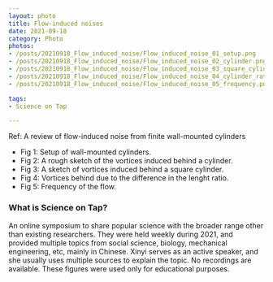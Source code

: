 ```yaml
---
layout: photo
title: Flow-induced noises
date: 2021-09-18
category: Photo
photos:
- /posts/20210918_Flow_induced_noise/Flow_induced_noise_01_setup.png
- /posts/20210918_Flow_induced_noise/Flow_induced_noise_02_cylinder.png
- /posts/20210918_Flow_induced_noise/Flow_induced_noise_03_square_cylinder.png
- /posts/20210918_Flow_induced_noise/Flow_induced_noise_04_cylinder_ratio.png
- /posts/20210918_Flow_induced_noise/Flow_induced_noise_05_frequency.png

tags:
- Science on Tap

---
```


Ref: A review of flow-induced noise from finite wall-mounted cylinders

- Fig 1: Setup of wall-mounted cylinders. 
- Fig 2: A rough sketch of the vortices induced behind a cylinder. 
- Fig 3: A sketch of vortices induced behind a square cylinder. 
- Fig 4: Vortices behind due to the difference in the lenght ratio. 
- Fig 5: Frequency of the flow. 

### What is Science on Tap? 

An online symposium to share popular science with the broader range other than existing researchers. 
They were held weekly during 2021, and provided multiple topics from social science, biology, mechanical engineering, etc, mainly in Chinese. 
Xinyi serves as an active speaker, and she usually uses multiple sources to explain the topic. 
No recordings are available. 
These figures were used only for educational purposes. 